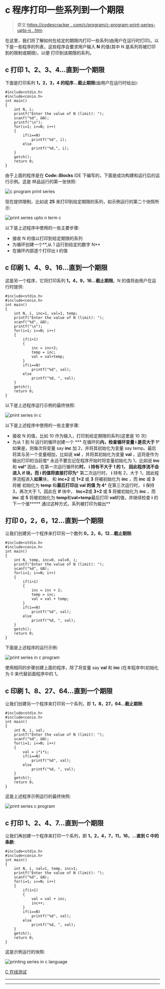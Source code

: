 # c 程序打印一些系列到一个期限

> 原文:[https://codescracker . com/c/program/c-program-print-series-upto-n . htm](https://codescracker.com/c/program/c-program-print-series-upto-n.htm)

在这里，我们将了解如何在给定的期限内打印一些系列(由用户在运行时打印)。以下是一些程序的列表，这些程序会要求用户输入 **N** 的值(其中 N 是系列将被打印到的限制或期限)，以便 打印到该期限的系列。

## c 打印 1、2、3、4...直到一个期限

下面是打印系列 **1，2，3，4 的程序...截止期限**(由用户在运行时给出):

```
#include<stdio.h>
#include<conio.h>
int main()
{
    int N, i;
    printf("Enter the value of N (limit): ");
    scanf("%d", &N);
    printf("\n");
    for(i=1; i<=N; i++)
    {
        if(i==N)
            printf("%d", i);
        else
            printf("%d,", i);
    }
    getch();
    return 0;
}
```

由于上面的程序是在 **Code::Blocks** IDE 下编写的，下面是成功构建和运行后的运行示例。这是 样品运行的第一张快照:

![c program print series](../Images/5b8092f8d5a6fe153f7c95253914a78d.png)

现在提供限制，比如说 **25** 来打印到给定期限的系列，如示例运行的第二个快照所示:

![print series upto n term c](../Images/e2a61c8bdaed07075079510d6b3c5f56.png)

以下是上述程序中使用的一些主要步骤:

*   接收 N 的值以打印到给定期限的系列
*   为循环创建一个**,从 1 运行到给定的数字 N**
*   在循环内部逐个打印出 **i** 的值

## c 印刷 1、4、9、16...直到一个期限

这是另一个程序，它将打印系列 **1，4，9，16...截止期限**。N 的值将由用户在运行时提供:

```
#include<stdio.h>
#include<conio.h>
int main()
{
    int N, i, inc=1, val=1, temp;
    printf("Enter the value of N (limit): ");
    scanf("%d", &N);
    printf("\n");
    for(i=1; i<=N; i++)
    {
        if(i>1)
        {
            inc = inc+2;
            temp = inc;
            val = val+temp;
        }
        if(i==N)
            printf("%d", val);
        else
            printf("%d, ", val);
    }
    getch();
    return 0;
}
```

以下是上述程序运行示例的最终快照:

![print series in c](../Images/faf133b10ffcbc81fcd31eb060a7da48.png)

以下是上述程序中使用的一些主要步骤:

*   接收 N 的值，比如 10 作为输入，打印到给定期限的系列(这里是 10 次)
*   为从 1 到 N 运行的循环创建一个
***   在循环的**内，检查循环变量 **i** 是否大于 1***   如果是，则每次将变量 say **inc** 加 2，并将其初始化为变量 say temp。最后将其与另一个变量相加，比如说 **val** ，并将其初始化为变量 **val** ，这将是作为输出打印的当前值*   永远不要忘记在程序开始时将变量初始化为 1，比如说 **inc** 和 **val***   因此，在第一次运行循环的**时， **i** 持有不大于 1 的 1， 因此程序流不会进入 **if** 块，而 **i** 的值将直接打印为***   第二次运行时， **i** 持有 2，大于 1，因此程序流程进入**如果**块， 和 **inc+2** 或 **1+2** 或 **3** 将被初始化为 **inc** ，而 **inc** 或 **3** 将被 初始化为 **temp** 和**最后打印出 **val** 的值 为 4***   在第三次运行时， **i** 保持 3，再次大于 1，因此在 **if** 块中， **Inc+2**或 **3+2** 或 **5** 将被初始化为 **inc** ，而 **inc** 或 **5** 将被初始化为 **temp**和**val+temp**最后打印 **val**的值，并继续检查 **i** 的下一个值*****   通过这种方式，系列被打印为输出**

## 打印 0，2，6，12...直到一个期限

让我们创建另一个程序来打印另一个数列 **0，2，6，12...截止期限**:

```
#include<stdio.h>
#include<conio.h>
int main()
{
    int N, temp, inc=0, val=0, i;
    printf("Enter the value of N (limit): ");
    scanf("%d", &N);
    for(i=1; i<=N; i++)
    {
        if(i>1)
        {
            inc = inc + 2;
            temp = inc;
            val = val + temp;
        }
        if(i==N)
            printf("%d", val);
        else
            printf("%d, ", val);
    }
    getch();
    return 0;
}
```

下面是上述程序的运行示例:

![print series in c program](../Images/5852e763b2fdc999c2af351a2a870476.png)

使用相同的步骤创建上面的程序，除了将变量 say **val** 和 **inc** (在本程序中)初始化为 0 来代替前面程序中的 1。

## c 印刷 1、8、27、64...直到一个期限

让我们创建另一个程序来打印另一个系列，即 **1，8，27，64...截止期限**:

```
#include<stdio.h>
#include<conio.h>
int main()
{
    int N, i, val;
    printf("Enter the value of N (limit): ");
    scanf("%d", &N);
    for(i=1; i<=N; i++)
    {
        val = i*i*i;
        if(i==N)
            printf("%d", val);
        else
            printf("%d, ", val);
    }
    getch();
    return 0;
}
```

这是上述程序示例运行的最终快照:

![print series c program](../Images/ff583d0ff0dc172320774f792325611d.png)

## c 打印 1、2、4、7...直到一个期限

让我们再创建一个程序来打印一个系列，即 **1，2，4，7，11，16，...直到 C 中的条款**:

```
#include<stdio.h>
#include<conio.h>
int main()
{
    int N, i, val=1, temp, inc=1;
    printf("Enter the value of N (limit): ");
    scanf("%d", &N);
    for(i=1; i<=N; i++)
    {
        if(i>1)
        {
            val = val + inc;
            inc++;
        }
        if(i==N)
            printf("%d", val);
        else
            printf("%d, ", val);
    }
    getch();
    return 0;
}
```

这是示例运行的快照:

![printing series in c language](../Images/f5c7b3c39b19364b0a34d4d3dd5b004b.png)

[C 在线测试](/exam/showtest.php?subid=2)

* * *

* * *